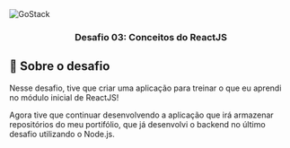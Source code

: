 <img alt="GoStack" src="https://storage.googleapis.com/golden-wind/bootcamp-gostack/header-desafios.png" />

<h3 align="center">
  Desafio 03: Conceitos do ReactJS
</h3>

## :rocket: Sobre o desafio

Nesse desafio, tive que criar uma aplicação para treinar o que eu aprendi no módulo inicial de ReactJS!

Agora tive que continuar desenvolvendo a aplicação que irá armazenar repositórios do meu portifólio, que já desenvolvi o backend no último desafio utilizando o Node.js.
